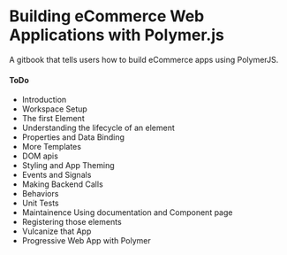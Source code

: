 # Building eCommerce Web Applications with Polymer.js

A gitbook that tells users how to build eCommerce apps using PolymerJS. 


#### ToDo

- Introduction
- Workspace Setup
- The first Element
- Understanding the lifecycle of an element
- Properties and Data Binding
- More Templates
- DOM apis
- Styling and App Theming
- Events and Signals
- Making Backend Calls
- Behaviors
- Unit Tests
- Maintainence Using documentation and Component page
- Registering those elements
- Vulcanize that App
- Progressive Web App with Polymer
